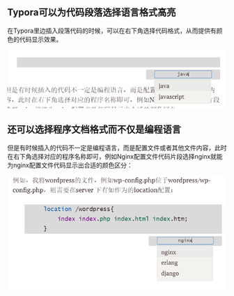 ## Typora可以为代码段落选择语言格式高亮

在Typora里边插入段落代码的时候，可以在右下角选择代码格式，从而提供有颜色的代码显示效果。

![image-20191126132624244](Typora插入各种应程序的配置文件代码格式选择.assets/image-20191126132624244.png)

## 还可以选择程序文档格式而不仅是编程语言

但是有时候插入的代码不一定是编程语言，而是配置文件或者其他文件内容，此时在右下角选择对应的程序名称即可，例如Nginx配置文件代码片段选择nginx就能为nginx配置文件代码显示出合适的颜色区分：

![image-20191126132548902](Typora插入各种应程序的配置文件代码格式选择.assets/image-20191126132548902.png)